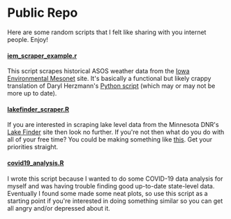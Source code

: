 # Public Repo
Here are some random scripts that I felt like sharing with you internet people. Enjoy!

#### [iem_scraper_example.r](https://github.com/realmiketalbot/Public/blob/master/iem_scraper_example.r)
This script scrapes historical ASOS weather data from the [Iowa Environmental Mesonet](https://mesonet.agron.iastate.edu/request/download.phtml) site. It's basically a functional but likely crappy translation of Daryl Herzmann's [Python script](https://github.com/akrherz/iem/blob/master/scripts/asos/iem_scraper_example.py) (which may or may not be more up to date).

#### [lakefinder_scraper.R](https://github.com/realmiketalbot/Public/blob/master/lakefinder_scraper/lakefinder_scraper.R)
If you are interested in scraping lake level data from the Minnesota DNR's [Lake Finder](https://www.dnr.state.mn.us/lakefind/index.html) site then look no further. If you're not then what do you do with all of your free time? You could be making something like [this](https://webapps.eorinc.io/lake-finder/). Get your priorities straight.

#### [covid19_analysis.R](https://github.com/realmiketalbot/Public/blob/master/covid19_analysis.R)
I wrote this script because I wanted to do some COVID-19 data analysis for myself and  was having trouble finding good up-to-date state-level data. Eventually I found some made some neat plots, so use this script as a starting point if you're interested in doing something similar so you can get all angry and/or depressed about it.
